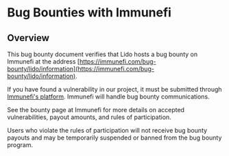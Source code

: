 # Bug Bounties with Immunefi

## Overview

This bug bounty document verifies that Lido hosts a bug bounty on Immunefi at the
address [https://immunefi.com/bug-bounty/lido/information](https://immunefi.com/bug-bounty/lido/information).

If you have found a vulnerability in our project, it must be submitted
through [Immunefi's platform](https://immunefi.com/). Immunefi will handle bug bounty communications.

See the bounty page at Immunefi for more details on accepted vulnerabilities, payout amounts, and rules of
participation.

Users who violate the rules of participation will not receive bug bounty payouts and may be temporarily suspended or
banned from the bug bounty program.

